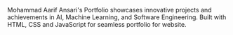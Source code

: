 Mohammad Aarif Ansari's Portfolio showcases innovative projects and achievements in AI, Machine Learning, and Software Engineering.
Built with HTML, CSS and JavaScript for seamless portfolio for website.
